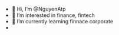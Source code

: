 - 👋 Hi, I’m @NguyenAtp
- 👀 I’m interested in finance, fintech
- 🌱 I’m currently learning finnace corporate
-  

<!---
NguyenAtp/NguyenAtp is a ✨ special ✨ repository because its `README.md` (this file) appears on your GitHub profile.
You can click the Preview link to take a look at your changes.
--->
